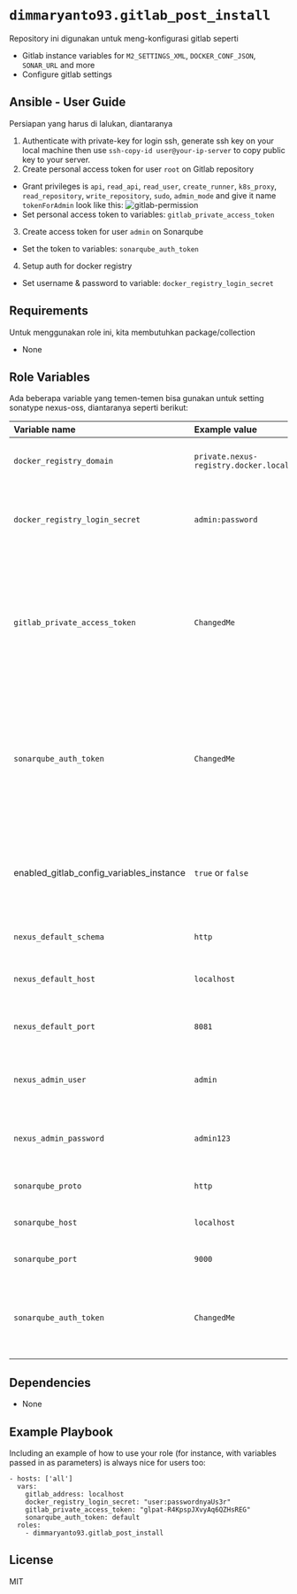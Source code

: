 `dimmaryanto93.gitlab_post_install`
=========

Repository ini digunakan untuk meng-konfigurasi gitlab seperti

- Gitlab instance variables for `M2_SETTINGS_XML`, `DOCKER_CONF_JSON`, `SONAR_URL` and more
- Configure gitlab settings

Ansible - User Guide
------------

Persiapan yang harus di lalukan, diantaranya

1. Authenticate with private-key for login ssh, generate ssh key on your local machine then use `ssh-copy-id user@your-ip-server` to copy public key to your server.
2. Create personal access token for user `root` on Gitlab repository
  - Grant privileges is `api`, `read_api`, `read_user`, `create_runner`, `k8s_proxy`, `read_repository`, `write_repository`, `sudo`, `admin_mode` and give it name `tokenForAdmin` look like this:
    ![gitlab-permission](docs/02-grant-privileges.png)
  - Set personal access token to variables: `gitlab_private_access_token`
3. Create access token for user `admin` on Sonarqube
  - Set the token to variables: `sonarqube_auth_token`
4. Setup auth for docker registry
  - Set username & password to variable: `docker_registry_login_secret`

Requirements
------------

Untuk menggunakan role ini, kita membutuhkan package/collection 

- None

Role Variables
--------------

Ada beberapa variable yang temen-temen bisa gunakan untuk setting sonatype nexus-oss, diantaranya seperti berikut:

| Variable name                   | Example value       | Description |
| :---                            | :---                | :---        |
| `docker_registry_domain`        | `private.nexus-registry.docker.local` | Default domain for docker registry |
| `docker_registry_login_secret`  | `admin:password`    | change this to your docker registry auth the format is <username>:<password> |
| `gitlab_private_access_token`   | `ChangedMe` | **No default value for this**, please generate the access token from gitlab on personal access token, see tutorial below |
| `sonarqube_auth_token`          | `ChangedMe`         | **No default value for this**, please generate the access token from sonarqube on System -> access token, see tutorial below |
| enabled_gitlab_config_variables_instance  | `true` or `false` | SET to true if you want setup config CI/CD Variables on instance level |
| `nexus_default_schema`          | `http`              | Default protocol for nexus oss |
| `nexus_default_host`            | `localhost`         | Default host address for nexus oss |
| `nexus_default_port`            | `8081`              | Default port for nexus oss repository |
| `nexus_admin_user`              | `admin`             | Default user for auth nexus oss repository |
| `nexus_admin_password`          | `admin123`          | Default password for auth nexus oss repository |
| `sonarqube_proto`               | `http`              | Default protocol for sonarqube |
| `sonarqube_host`                | `localhost`         | Default host for sonarqube |
| `sonarqube_port`                | `9000`              | Default port for sonarqube  |
| `sonarqube_auth_token`          | `ChangedMe`         | **No default value for this**, please generate access token for sonarqube |

Dependencies
------------

- None


Example Playbook
----------------

Including an example of how to use your role (for instance, with variables passed in as parameters) is always nice for users too:

```ansible
- hosts: ['all']
  vars:
    gitlab_address: localhost
    docker_registry_login_secret: "user:passwordnyaUs3r"
    gitlab_private_access_token: "glpat-R4KpspJXvyAq6QZHsREG"
    sonarqube_auth_token: default
  roles:
    - dimmaryanto93.gitlab_post_install
```

License
-------

MIT
